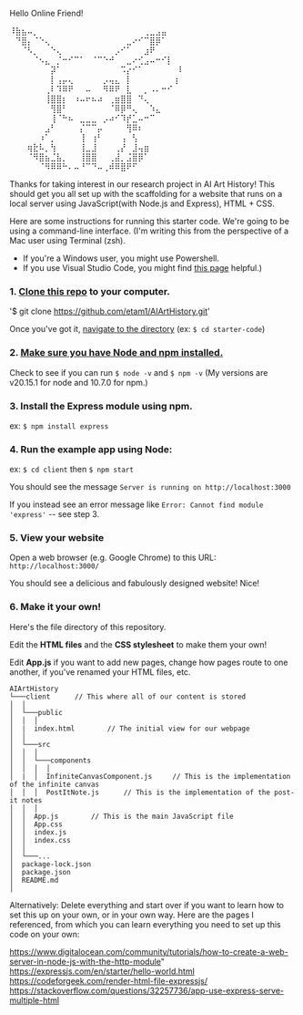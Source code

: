 Hello Online Friend!

⠸⣷⣦⠤⡀⠀⠀⠀⠀⠀⠀⠀⠀⠀⠀⠀⠀⠀⠀⠀⠀⠀⠀⢀⣀⣠⣤⠀⠀⠀
⠀⠙⣿⡄⠈⠑⢄⠀⠀⠀⠀⠀⠀⠀⠀⠀⠀⠀⠀⠀⣀⠔⠊⠉⣿⡿⠁⠀⠀⠀
⠀⠀⠈⠣⡀⠀⠀⠑⢄⠀⠀⠀⠀⠀⠀⠀⠀⠀⡠⠊⠁⠀⠀⣰⠟⠀⠀⠀⠀⠀
⠀⠀⠀⠀⠈⠢⣄⠀⡈⠒⠊⠉⠁⠀⠈⠉⠑⠚⠀⠀⣀⠔⢊⣠⠤⠒⠊⡇⠀⠀
⠀⠀⠀⠀⠀⠀⠀⡽⠁⠀⠀⠀⠀⠀⠀⠀⠀⠀⠀⠩⡔⠊⠁⠀⠀⠀⠀⠀⠀⠇
⠀⠀⠀⠀⠀⠀⠀⡇⢠⡤⢄⠀⠀⠀⠀⠀⡠⢤⣄⠀⡇⠀⠀⠀⠀⠀⠀⠀⢰⠀
⠀⠀⠀⠀⠀⠀⢀⠇⠹⠿⠟⠀⠀⠤⠀⠀⠻⠿⠟⠀⣇⠀⠀⡀⠠⠄⠒⠊⠀⠀
⠀⠀⠀⠀⠀⠀⢸⣿⣿⡆⠀⠰⠤⠖⠦⠴⠀⢀⣶⣿⣿⠀⠙⢄⠀⠀⠀⠀⠀⠀
⠀⠀⠀⠀⠀⠀⠀⢻⣿⠃⠀⠀⠀⠀⠀⠀⠀⠈⠿⡿⠛⢄⠀⠀⠱⣄⠀⠀⠀⠀
⠀⠀⠀⠀⠀⠀⠀⢸⠈⠓⠦⠀⣀⣀⣀⠀⡠⠴⠊⠹⡞⣁⠤⠒⠉⠀⠀⠀⠀⠀
⠀⠀⠀⠀⠀⠀⣠⠃⠀⠀⠀⠀⡌⠉⠉⡤⠀⠀⠀⠀⢻⠿⠆⠀⠀⠀⠀⠀⠀⠀
⠀⠀⠀⠀⠀⠰⠁⡀⠀⠀⠀⠀⢸⠀⢰⠃⠀⠀⠀⢠⠀⢣⠀⠀⠀⠀⠀⠀⠀⠀
⠀⠀⠀⢶⣗⠧⡀⢳⠀⠀⠀⠀⢸⣀⣸⠀⠀⠀⢀⡜⠀⣸⢤⣶⠀⠀⠀⠀⠀⠀
⠀⠀⠀⠈⠻⣿⣦⣈⣧⡀⠀⠀⢸⣿⣿⠀⠀⢀⣼⡀⣨⣿⡿⠁⠀⠀⠀⠀⠀⠀
⠀⠀⠀⠀⠀⠈⠻⠿⠿⠓⠄⠤⠘⠉⠙⠤⢀⠾⠿⣿⠟⠋⠀⠀⠀⠀⠀⠀⠀⠀⠀⠀⠀⠀

Thanks for taking interest in our research project in AI Art History! This should get you all set up with the scaffolding for a website that runs on a local server using JavaScript(with Node.js and Express), HTML + CSS.

Here are some instructions for running this starter code.
We're going to be using a command-line interface. (I'm writing this from the perspective of a Mac user using Terminal (zsh).

- If you're a Windows user, you might use Powershell.
- If you use Visual Studio Code, you might find [this page](https://docs.microsoft.com/en-us/windows/dev-environment/javascript/nodejs-beginners-tutorial) helpful.)

### 1. [Clone this repo](https://docs.github.com/en/repositories/creating-and-managing-repositories/cloning-a-repository) to your computer.

'$ git clone https://github.com/etam1/AIArtHistory.git'

Once you've got it, [navigate to the directory](https://www.macworld.com/article/221277/command-line-navigating-files-folders-mac-terminal.html)
(ex: `$ cd starter-code`)

### 2. [Make sure you have Node and npm installed.](https://docs.npmjs.com/downloading-and-installing-node-js-and-npm)

Check to see if you can run `$ node -v` and `$ npm -v` (My versions are v20.15.1 for node and 10.7.0 for npm.)

### 3. Install the Express module using npm.

ex: `$ npm install express`

### 4. Run the example app using Node:

ex: `$ cd client` then `$ npm start`

You should see the message `Server is running on http://localhost:3000`

If you instead see an error message like `Error: Cannot find module 'express'` -- see step 3.

### 5. View your website

Open a web browser (e.g. Google Chrome) to this URL: `http://localhost:3000/`

You should see a delicious and fabulously designed website! Nice!

### 6. Make it your own!

Here's the file directory of this repository.

Edit the **HTML files** and the **CSS stylesheet** to make them your own!

Edit **App.js** if you want to add new pages, change how pages route to one another, if you've renamed your HTML files, etc.

```
AIArtHistory
└───client      // This where all of our content is stored
│  │
│  └───public
│  │  │
│  |  index.html        // The initial view for our webpage
│  │
│  └───src
│  │  │
│  │  └───components
│  │  │  │
│  |  │  InfiniteCanvasComponent.js     // This is the implementation of the infinite canvas
│  │  │  PostItNote.js      // This is the implementation of the post-it notes
│  │  │
│  │  App.js        // This is the main JavaScript file
│  │  App.css
│  │  index.js
│  │  index.css
│  │
│  └───...
│  package-lock.json
│  package.json
│  README.md
│
```

Alternatively: Delete everything and start over if you want to learn how to set this up on your own, or in your own way. Here are the pages I referenced, from which you can learn everything you need to set up this code on your own:

https://www.digitalocean.com/community/tutorials/how-to-create-a-web-server-in-node-js-with-the-http-module"
https://expressjs.com/en/starter/hello-world.html
https://codeforgeek.com/render-html-file-expressjs/
https://stackoverflow.com/questions/32257736/app-use-express-serve-multiple-html
